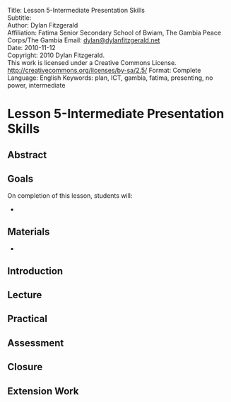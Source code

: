 Title:			Lesson 5-Intermediate Presentation Skills  
Subtitle:		  	
Author:			Dylan Fitzgerald  
Affiliation:	Fatima Senior Secondary School of Bwiam, The Gambia
                Peace Corps/The Gambia
Email:			dylan@dylanfitzgerald.net  
Date:			2010-11-12  
Copyright:		2010 Dylan Fitzgerald.  
				This work is licensed under a Creative Commons License.  
				http://creativecommons.org/licenses/by-sa/2.5/
Format:			Complete
Language:		English
Keywords:		plan, ICT, gambia, fatima, presenting, no power, intermediate

# Lesson 5-Intermediate Presentation Skills #

## Abstract ##


## Goals ##

On completion of this lesson, students will:

 * 

## Materials ##

 * 

## Introduction ##



## Lecture ##


## Practical ##


## Assessment ##


## Closure ##


## Extension Work ##


